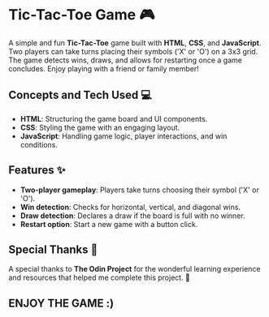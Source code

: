 # Tic-Tac-Toe Game 🎮

A simple and fun **Tic-Tac-Toe** game built with **HTML**, **CSS**, and **JavaScript**. Two players can take turns placing their symbols ('X' or 'O') on a 3x3 grid. The game detects wins, draws, and allows for restarting once a game concludes. Enjoy playing with a friend or family member!

## Concepts and Tech Used 💻

- **HTML**: Structuring the game board and UI components.
- **CSS**: Styling the game with an engaging layout.
- **JavaScript**: Handling game logic, player interactions, and win conditions.

## Features ✨

- **Two-player gameplay**: Players take turns choosing their symbol ('X' or 'O').
- **Win detection**: Checks for horizontal, vertical, and diagonal wins.
- **Draw detection**: Declares a draw if the board is full with no winner.
- **Restart option**: Start a new game with a button click.

## Special Thanks 🙏

A special thanks to **The Odin Project** for the wonderful learning experience and resources that helped me complete this project. 🎉

## ENJOY THE GAME :)
